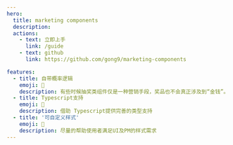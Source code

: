 ```yaml
---
hero:
  title: marketing components
  description:
  actions:
    - text: 立即上手
      link: /guide
    - text: github
      link: https://github.com/gong9/marketing-components

features:
  - title: 自带概率逻辑
    emoji: 💎
    description: 有些时候抽奖类组件仅是一种营销手段，奖品也不会真正涉及到“金钱”。我们完全hold住，不需要后端
  - title: Typescript支持
    emoji: 🌈
    description: 借助 Typescript提供完善的类型支持
  - title: '可自定义样式'
    emoji: 🚀
    description: 尽量的帮助使用者满足UI及PM的样式需求
---
```

